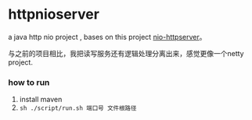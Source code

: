 httpnioserver
=============

a java http nio project , bases on this project [nio-httpserver](https://github.com/shenfeng/nio-httpserver)。

与之前的项目相比，我把读写服务还有逻辑处理分离出来，感觉更像一个netty project.

### how to run
1. install maven
3. `sh ./script/run.sh 端口号 文件根路径`


